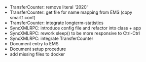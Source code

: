- TransferCounter: remove literal '2020' 
- TransferCounter: get file for name mapping from EMS (copy smart1.conf)
- TransferCounter: integrate longterm-statistics
- SyncXMLRPC: introduce config file and refactor into class + app
- SyncXMLRPC: rework sleep() to be more responsive to Ctrl-Ctrl
- SyncXMLRPC: integrate TransferCounter
- Document entry to EMS
- Document setup procedure
- add missing files to docker